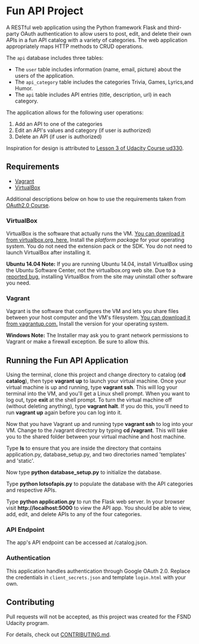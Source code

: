 # Fun API Project

A RESTful web application using the Python framework Flask and third-party OAuth authentication to allow users to post, edit, and delete their own APIs in a fun API catalog with a variety of categories. The web application appropriately maps HTTP methods to CRUD operations.

The `api` database includes three tables:

- The `user` table includes information (name, email, picture) about the users of the application.
- The `api_category` table includes the categories Trivia, Games, Lyrics,and Humor.
- The `api` table includes API entries (title, description, url) in each category.

The application allows for the following user operations:

1. Add an API to one of the categories
2. Edit an API's values and category (if user is authorized)
3. Delete an API (if user is authorized)

Inspiration for design is attributed to [Lesson 3 of Udacity Course ud330](https://github.com/udacity/ud330).

## Requirements

- [Vagrant](https://www.vagrantup.com/downloads.html)
- [VirtualBox](https://www.virtualbox.org/wiki/Download_Old_Builds_5_1)

Additional descriptions below on how to use the requirements taken from [OAuth2.0 Course](https://github.com/udacity/OAuth2.0).

### VirtualBox

VirtualBox is the software that actually runs the VM. [You can download it from virtualbox.org, here.](https://www.virtualbox.org/wiki/Downloads)  Install the *platform package* for your operating system.  You do not need the extension pack or the SDK. You do not need to launch VirtualBox after installing it.

**Ubuntu 14.04 Note:** If you are running Ubuntu 14.04, install VirtualBox using the Ubuntu Software Center, not the virtualbox.org web site. Due to a [reported bug](http://ubuntuforums.org/showthread.php?t=2227131), installing VirtualBox from the site may uninstall other software you need.

### Vagrant

Vagrant is the software that configures the VM and lets you share files between your host computer and the VM's filesystem.  [You can download it from vagrantup.com.](https://www.vagrantup.com/downloads) Install the version for your operating system.

**Windows Note:** The Installer may ask you to grant network permissions to Vagrant or make a firewall exception. Be sure to allow this.

## Running the Fun API Application

Using the terminal, clone this project and change directory to catalog (**cd catalog**), then type **vagrant up** to launch your virtual machine. Once your virtual machine is up and running, type **vagrant ssh**. This will log your terminal into the VM, and you'll get a Linux shell prompt. When you want to log out, type **exit** at the shell prompt.  To turn the virtual machine off (without deleting anything), type **vagrant halt**. If you do this, you'll need to run **vagrant up** again before you can log into it.

Now that you have Vagrant up and running type **vagrant ssh** to log into your VM. Change to the /vagrant directory by typing **cd /vagrant**. This will take you to the shared folder between your virtual machine and host machine.

Type **ls** to ensure that you are inside the directory that contains application.py, database_setup.py, and two directories named 'templates' and 'static'.

Now type **python database_setup.py** to initialize the database.

Type **python lotsofapis.py** to populate the database with the API categories and respective APIs.

Type **python application.py** to run the Flask web server. In your browser visit **http://localhost:5000** to view the API app.  You should be able to view, add, edit, and delete APIs to any of the four categories.

### API Endpoint

The app's API endpoint can be accessed at /catalog.json.

### Authentication

This application handles authentication through Google OAuth 2.0. Replace the credentials in `client_secrets.json` and template `login.html` with your own.

## Contributing

Pull requests will not be accepted, as this project was created for the FSND Udacity program.

For details, check out [CONTRIBUTING.md](CONTRIBUTING.md).